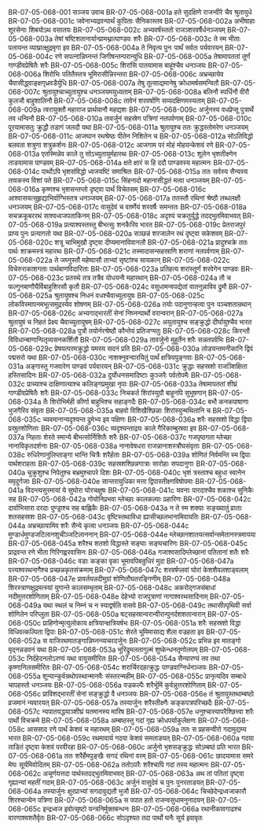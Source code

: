 BR-07-05-068-001	सञ्जय उवाच
BR-07-05-068-001a	हते सुदक्षिणे राजन्वीरे चैव श्रुतायुधे
BR-07-05-068-001c	जवेनाभ्यद्रवन्पार्थं कुपिताः सैनिकास्तव
BR-07-05-068-002a	अभीषाहाः शूरसेनाः शिबयोऽथ वसातयः
BR-07-05-068-002c	अभ्यवर्षंस्ततो राजञ्शरवर्षैर्धनञ्जयम्
BR-07-05-068-003a	तेषां षष्टिशतानार्यान्प्रामथ्नात्पाण्डवः शरैः
BR-07-05-068-003c	ते स्म भीताः पलायन्त व्याघ्रात्क्षुद्रमृगा इव
BR-07-05-068-004a	ते निवृत्य पुनः पार्थं सर्वतः पर्यवारयन्
BR-07-05-068-004c	रणे सपत्नान्निघ्नन्तं जिगीषन्तन्परान्युधि
BR-07-05-068-005a	तेषामापततां तूर्णं गाण्डीवप्रेषितैः शरैः
BR-07-05-068-005c	शिरांसि पातयामास बाहूंश्चैव धनञ्जयः
BR-07-05-068-006a	शिरोभिः पतितैस्तत्र भूमिरासीन्निरन्तरा
BR-07-05-068-006c	अभ्रच्छायेव चैवासीद्ध्वाङ्क्षगृध्रवडैर्युधि
BR-07-05-068-007a	तेषु तूत्साद्यमानेषु क्रोधामर्षसमन्वितौ
BR-07-05-068-007c	श्रुतायुश्चाच्युतायुश्च धनञ्जयमयुध्यताम्
BR-07-05-068-008a	बलिनौ स्पर्धिनौ वीरौ कुलजौ बाहुशालिनौ
BR-07-05-068-008c	तावेनं शरवर्षाणि सव्यदक्षिणमस्यताम्
BR-07-05-068-009a	त्वरायुक्तौ महाराज प्रार्थयानौ महद्यशः
BR-07-05-068-009c	अर्जुनस्य वधप्रेप्सू पुत्रार्थे तव धन्विनौ
BR-07-05-068-010a	तावर्जुनं सहस्रेण पत्रिणां नतपर्वणाम्
BR-07-05-068-010c	पूरयामासतुः क्रुद्धौ तडागं जलदौ यथा
BR-07-05-068-011a	श्रुतायुश्च ततः क्रुद्धस्तोमरेण धनञ्जयम्
BR-07-05-068-011c	आजघान रथश्रेष्ठः पीतेन निशितेन च
BR-07-05-068-012a	सोऽतिविद्धो बलवता शत्रुणा शत्रुकर्शनः
BR-07-05-068-012c	आजगाम परं मोहं मोहयन्केशवं रणे
BR-07-05-068-013a	एतस्मिन्नेव काले तु सोऽच्युतायुर्महारथः
BR-07-05-068-013c	शूलेन भृशतीक्ष्णेन ताडयामास पाण्डवम्
BR-07-05-068-014a	क्षते क्षारं स हि ददौ पाण्डवस्य महात्मनः
BR-07-05-068-014c	पार्थोऽपि भृशसंविद्धो ध्वजयष्टिं समाश्रितः
BR-07-05-068-015a	ततः सर्वस्य सैन्यस्य तावकस्य विशां पते
BR-07-05-068-015c	सिंहनादो महानासीद्धतं मत्वा धनञ्जयम्
BR-07-05-068-016a	कृष्णश्च भृशसन्तप्तो दृष्ट्वा पार्थं विचेतसम्
BR-07-05-068-016c	आश्वासयत्सुहृद्याभिर्वाग्भिस्तत्र धनञ्जयम्
BR-07-05-068-017a	ततस्तौ रथिनां श्रेष्ठौ लब्धलक्षौ धनञ्जयम्
BR-07-05-068-017c	वासुदेवं च वार्ष्णेयं शरवर्षैः समन्ततः
BR-07-05-068-018a	सचक्रकूबररथं साश्वध्वजपताकिनम्
BR-07-05-068-018c	अदृश्यं चक्रतुर्युद्धे तदद्भुतमिवाभवत्
BR-07-05-068-019a	प्रत्याश्वस्तस्तु बीभत्सुः शनकैरिव भारत
BR-07-05-068-019c	प्रेतराजपुरं प्राप्य पुनः प्रत्यागतो यथा
BR-07-05-068-020a	सञ्छन्नं शरजालेन रथं दृष्ट्वा सकेशवम्
BR-07-05-068-020c	शत्रू चाभिमुखौ दृष्ट्वा दीप्यमानाविवानलौ
BR-07-05-068-021a	प्रादुश्चक्रे ततः पार्थः शाक्रमस्त्रं महारथः
BR-07-05-068-021c	तस्मादासन्सहस्राणि शराणां नतपर्वणाम्
BR-07-05-068-022a	ते जघ्नुस्तौ महेष्वासौ ताभ्यां सृष्टांश्च सायकान्
BR-07-05-068-022c	विचेरुराकाशगताः पार्थबाणविदारिताः
BR-07-05-068-023a	प्रतिहत्य शरांस्तूर्णं शरवेगेन पाण्डवः
BR-07-05-068-023c	प्रतस्थे तत्र तत्रैव योधयन्वै महारथान्
BR-07-05-068-024a	तौ च फल्गुनबाणौघैर्विबाहुशिरसौ कृतौ
BR-07-05-068-024c	वसुधामन्वपद्येतां वातनुन्नाविव द्रुमौ
BR-07-05-068-025a	श्रुतायुषश्च निधनं वधश्चैवाच्युतायुषः
BR-07-05-068-025c	लोकविस्मापनमभूत्समुद्रस्येव शोषणम्
BR-07-05-068-026a	तयोः पदानुगान्हत्वा पुनः पञ्चशतान्रथान्
BR-07-05-068-026c	अभ्यगाद्भारतीं सेनां निघ्नन्पार्थो वरान्वरान्
BR-07-05-068-027a	श्रुतायुषं च निहतं प्रेक्ष्य चैवाच्युतायुषम्
BR-07-05-068-027c	अयुतायुश्च सङ्क्रुद्धो दीर्घायुश्चैव भारत
BR-07-05-068-028a	पुत्रौ तयोर्नरश्रेष्ठौ कौन्तेयं प्रतिजग्मतुः
BR-07-05-068-028c	किरन्तौ विविधान्बाणान्पितृव्यसनकर्शितौ
BR-07-05-068-029a	तावर्जुनो मुहूर्तेन शरैः सन्नतपर्वभिः
BR-07-05-068-029c	प्रेषयत्परमक्रुद्धो यमस्य सदनं प्रति
BR-07-05-068-030a	लोडयन्तमनीकानि द्विपं पद्मसरो यथा
BR-07-05-068-030c	नाशक्नुवन्वारयितुं पार्थं क्षत्रियपुङ्गवाः
BR-07-05-068-031a	अङ्गास्तु गजवारेण पाण्डवं पर्यवारयन्
BR-07-05-068-031c	क्रुद्धाः सहस्रशो राजञ्शिक्षिता हस्तिसादिनः
BR-07-05-068-032a	दुर्योधनसमादिष्टाः कुञ्जरैः पर्वतोपमैः
BR-07-05-068-032c	प्राच्याश्च दाक्षिणात्याश्च कलिङ्गप्रमुखा नृपाः
BR-07-05-068-033a	तेषामापततां शीघ्रं गाण्डीवप्रेषितैः शरैः
BR-07-05-068-033c	निचकर्त शिरांस्युग्रौ बाहूनपि सुभूषणान्
BR-07-05-068-034a	तैः शिरोभिर्मही कीर्णा बाहुभिश्च सहाङ्गदैः
BR-07-05-068-034c	बभौ कनकपाषाणा भुजगैरिव संवृता
BR-07-05-068-035a	बाहवो विशिखैश्छिन्नाः शिरांस्युन्मथितानि च
BR-07-05-068-035c	च्यवमानान्यदृश्यन्त द्रुमेभ्य इव पक्षिणः
BR-07-05-068-036a	शरैः सहस्रशो विद्धा द्विपाः प्रस्रुतशोणिताः
BR-07-05-068-036c	व्यदृश्यन्ताद्रयः काले गैरिकाम्बुस्रवा इव
BR-07-05-068-037a	निहताः शेरते स्मान्ये बीभत्सोर्निशितैः शरैः
BR-07-05-068-037c	गजपृष्ठगता म्लेच्छा नानाविकृतदर्शनाः
BR-07-05-068-038a	नानावेषधरा राजन्नानाशस्त्रौघसंवृताः
BR-07-05-068-038c	रुधिरेणानुलिप्ताङ्गा भान्ति चित्रैः शरैर्हताः
BR-07-05-068-039a	शोणितं निर्वमन्ति स्म द्विपाः पार्थशराहताः
BR-07-05-068-039c	सहस्रशश्छिन्नगात्राः सारोहाः सपदानुगाः
BR-07-05-068-040a	चुक्रुशुश्च निपेतुश्च बभ्रमुश्चापरे दिशः
BR-07-05-068-040c	भृशं त्रस्ताश्च बहुधा स्वानेन ममृदुर्गजाः
BR-07-05-068-040e	सान्तरायुधिका मत्ता द्विपास्तीक्ष्णविषोपमाः
BR-07-05-068-041a	विदन्त्यसुरमायां ये सुघोरा घोरचक्षुषः
BR-07-05-068-041c	यवनाः पारदाश्चैव शकाश्च सुनिकैः सह
BR-07-05-068-042a	गोयोनिप्रभवा म्लेच्छाः कालकल्पाः प्रहारिणः
BR-07-05-068-042c	दार्वाभिसारा दरदाः पुण्ड्राश्च सह बाह्लिकैः
BR-07-05-068-043a	न ते स्म शक्याः सङ्ख्यातुं व्राताः शतसहस्रशः
BR-07-05-068-043c	वृष्टिस्तथाविधा ह्यासीच्छलभानामिवायतिः
BR-07-05-068-044a	अभ्रच्छायामिव शरैः सैन्ये कृत्वा धनञ्जयः
BR-07-05-068-044c	मुण्डार्धमुण्डजटिलानशुचीञ्जटिलाननान्
BR-07-05-068-044e	म्लेच्छानशातयत्सर्वान्समेतानस्त्रमायया
BR-07-05-068-045a	शरैश्च शतशो विद्धास्ते सङ्घाः सङ्घचारिणः
BR-07-05-068-045c	प्राद्रवन्त रणे भीता गिरिगह्वरवासिनः
BR-07-05-068-046a	गजाश्वसादिम्लेच्छानां पतितानां शतैः शरैः
BR-07-05-068-046c	वडाः कङ्का वृका भूमावपिबन्रुधिरं मुदा
BR-07-05-068-047a	पत्त्यश्वरथनागैश्च प्रच्छन्नकृतसंक्रमाम्
BR-07-05-068-047c	शरवर्षप्लवां घोरां केशशैवलशाड्वलाम्
BR-07-05-068-047e	प्रावर्तयन्नदीमुग्रां शोणितौघतरङ्गिणीम्
BR-07-05-068-048a	शिरस्त्राणक्षुद्रमत्स्यां युगान्ते कालसम्भृताम्
BR-07-05-068-048c	अकरोद्गजसंबाधां नदीमुत्तरशोणिताम्
BR-07-05-068-048e	देहेभ्यो राजपुत्राणां नागाश्वरथसादिनाम्
BR-07-05-068-049a	यथा स्थलं च निम्नं च न स्याद्वर्षति वासवे
BR-07-05-068-049c	तथासीत्पृथिवी सर्वा शोणितेन परिप्लुता
BR-07-05-068-050a	षट्सहस्रान्वरान्वीरान्पुनर्दशशतान्वरान्
BR-07-05-068-050c	प्राहिणोन्मृत्युलोकाय क्षत्रियान्क्षत्रियर्षभः
BR-07-05-068-051a	शरैः सहस्रशो विद्धा विधिवत्कल्पिता द्विपाः
BR-07-05-068-051c	शेरते भूमिमासाद्य शैला वज्रहता इव
BR-07-05-068-052a	स वाजिरथमातङ्गान्निघ्नन्व्यचरदर्जुनः
BR-07-05-068-052c	प्रभिन्न इव मातङ्गो मृद्नन्नडवनं यथा
BR-07-05-068-053a	भूरिद्रुमलतागुल्मं शुष्केन्धनतृणोलपम्
BR-07-05-068-053c	निर्दहेदनलोऽरण्यं यथा वायुसमीरितः
BR-07-05-068-054a	सैन्यारण्यं तव तथा कृष्णानिलसमीरितः
BR-07-05-068-054c	शरार्चिरदहत्क्रुद्धः पाण्डवाग्निर्धनञ्जयः
BR-07-05-068-055a	शून्यान्कुर्वन्रथोपस्थान्मानवैः संस्तरन्महीम्
BR-07-05-068-055c	प्रानृत्यदिव सम्बाधे चापहस्तो धनञ्जयः
BR-07-05-068-056a	वज्रकल्पैः शरैर्भूमिं कुर्वन्नुत्तरशोणिताम्
BR-07-05-068-056c	प्राविशद्भारतीं सेनां सङ्क्रुद्धो वै धनञ्जयः
BR-07-05-068-056e	तं श्रुतायुस्तथाम्बष्ठो व्रजमानं न्यवारयत्
BR-07-05-068-057a	तस्यार्जुनः शरैस्तीक्ष्णैः कङ्कपत्रपरिच्छदैः
BR-07-05-068-057c	न्यपातयद्धयाञ्शीघ्रं यतमानस्य मारिष
BR-07-05-068-057e	धनुश्चास्यापरैश्छित्त्वा शरैः पार्थो विचक्रमे
BR-07-05-068-058a	अम्बष्ठस्तु गदां गृह्य क्रोधपर्याकुलेक्षणः
BR-07-05-068-058c	आससाद रणे पार्थं केशवं च महारथम्
BR-07-05-068-059a	ततः स प्रहसन्वीरो गदामुद्यम्य भारत
BR-07-05-068-059c	रथमावार्य गदया केशवं समताडयत्
BR-07-05-068-060a	गदया ताडितं दृष्ट्वा केशवं परवीरहा
BR-07-05-068-060c	अर्जुनो भृशसङ्क्रुद्धः सोऽम्बष्ठं प्रति भारत
BR-07-05-068-061a	ततः शरैर्हेमपुङ्खैः सगदं रथिनां वरम्
BR-07-05-068-061c	छादयामास समरे मेघः सूर्यमिवोदितम्
BR-07-05-068-062a	ततोऽपरैः शरैश्चापि गदां तस्य महात्मनः
BR-07-05-068-062c	अचूर्णयत्तदा पार्थस्तदद्भुतमिवाभवत्
BR-07-05-068-063a	अथ तां पतितां दृष्ट्वा गृह्यान्यां महतीं गदाम्
BR-07-05-068-063c	अर्जुनं वासुदेवं च पुनः पुनरताडयत्
BR-07-05-068-064a	तस्यार्जुनः क्षुरप्राभ्यां सगदावुद्यतौ भुजौ
BR-07-05-068-064c	चिच्छेदेन्द्रध्वजाकारौ शिरश्चान्येन पत्रिणा
BR-07-05-068-065a	स पपात हतो राजन्वसुधामनुनादयन्
BR-07-05-068-065c	इन्द्रध्वज इवोत्सृष्टो यन्त्रनिर्मुक्तबन्धनः
BR-07-05-068-066a	रथानीकावगाढश्च वारणाश्वशतैर्वृतः
BR-07-05-068-066c	सोऽदृश्यत तदा पार्थो घनैः सूर्य इवावृतः
